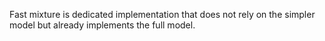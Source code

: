 Fast mixture is dedicated implementation that does not rely on the simpler model but already implements the full model.